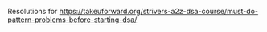 Resolutions for https://takeuforward.org/strivers-a2z-dsa-course/must-do-pattern-problems-before-starting-dsa/